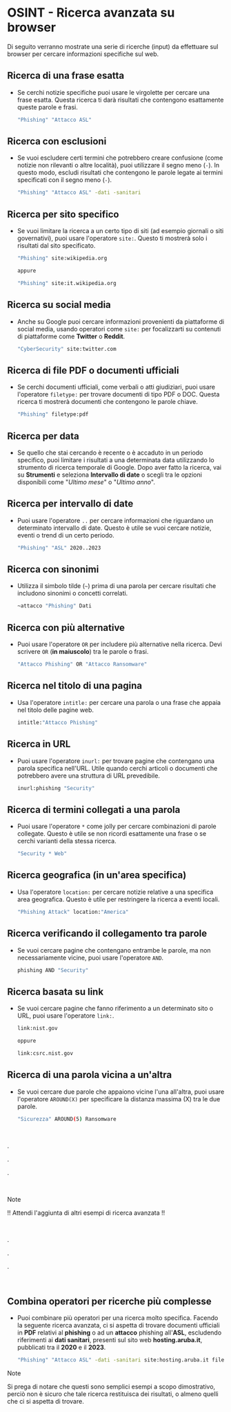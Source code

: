 # OSINT - Ricerca avanzata su browser

Di seguito verranno mostrate una serie di ricerche (input) da effettuare sul browser per cercare informazioni specifiche sul web.

## Ricerca di una frase esatta

- Se cerchi notizie specifiche puoi usare le virgolette per cercare una frase esatta. Questa ricerca ti darà risultati che contengono esattamente queste parole e frasi.

    ```bash
    "Phishing" "Attacco ASL"
    ```

## Ricerca con esclusioni

- Se vuoi escludere certi termini che potrebbero creare confusione (come notizie non rilevanti o altre località), puoi utilizzare il segno meno (`-`). In questo modo, escludi risultati che contengono le parole legate ai termini specificati con il segno meno (`-`).

    ```bash
    "Phishing" "Attacco ASL" -dati -sanitari
    ```

## Ricerca per sito specifico

- Se vuoi limitare la ricerca a un certo tipo di siti (ad esempio giornali o siti governativi), puoi usare l'operatore `site:`. Questo ti mostrerà solo i risultati dal sito specificato.

    ```bash
    "Phishing" site:wikipedia.org

    appure

    "Phishing" site:it.wikipedia.org
    ```

## Ricerca su social media

- Anche su Google puoi cercare informazioni provenienti da piattaforme di social media, usando operatori come `site:` per focalizzarti su contenuti di piattaforme come **Twitter** o **Reddit**.

    ```bash
    "CyberSecurity" site:twitter.com
    ```

## Ricerca di file PDF o documenti ufficiali

- Se cerchi documenti ufficiali, come verbali o atti giudiziari, puoi usare l'operatore `filetype:` per trovare documenti di tipo PDF o DOC. Questa ricerca ti mostrerà documenti che contengono le parole chiave.

    ```bash
    "Phishing" filetype:pdf
    ```

## Ricerca per data

- Se quello che stai cercando è recente o è accaduto in un periodo specifico, puoi limitare i risultati a una determinata data utilizzando lo strumento di ricerca temporale di Google. Dopo aver fatto la ricerca, vai su **Strumenti** e seleziona **Intervallo di date** o scegli tra le opzioni disponibili come "*Ultimo mese*" o "*Ultimo anno*".

## Ricerca per intervallo di date

- Puoi usare l'operatore `..` per cercare informazioni che riguardano un determinato intervallo di date. Questo è utile se vuoi cercare notizie, eventi o trend di un certo periodo.

    ```bash
    "Phishing" "ASL" 2020..2023
    ```

## Ricerca con sinonimi

- Utilizza il simbolo tilde (`~`) prima di una parola per cercare risultati che includono sinonimi o concetti correlati.

    ```bash
    ~attacco "Phishing" Dati
    ```

## Ricerca con più alternative

- Puoi usare l'operatore `OR` per includere più alternative nella ricerca. Devi scrivere `OR` (**in maiuscolo**) tra le parole o frasi.

    ```bash
    "Attacco Phishing" OR "Attacco Ransomware"
    ```

## Ricerca nel titolo di una pagina

- Usa l'operatore `intitle:` per cercare una parola o una frase che appaia nel titolo delle pagine web.

    ```bash
    intitle:"Attacco Phishing"
    ```

## Ricerca in URL

- Puoi usare l'operatore `inurl:` per trovare pagine che contengano una parola specifica nell'URL. Utile quando cerchi articoli o documenti che potrebbero avere una struttura di URL prevedibile.

    ```bash
    inurl:phishing "Security"
    ```

## Ricerca di termini collegati a una parola

- Puoi usare l'operatore `*` come jolly per cercare combinazioni di parole collegate. Questo è utile se non ricordi esattamente una frase o se cerchi varianti della stessa ricerca.

    ```bash
    "Security * Web"
    ```

## Ricerca geografica (in un'area specifica)

- Usa l'operatore `location:` per cercare notizie relative a una specifica area geografica. Questo è utile per restringere la ricerca a eventi locali.

    ```bash
    "Phishing Attack" location:"America"
    ```

## Ricerca verificando il collegamento tra parole

- Se vuoi cercare pagine che contengano entrambe le parole, ma non necessariamente vicine, puoi usare l'operatore `AND`.

    ```bash
    phishing AND "Security"
    ```

## Ricerca basata su link

- Se vuoi cercare pagine che fanno riferimento a un determinato sito o URL, puoi usare l'operatore `link:`.

    ```bash
    link:nist.gov

    oppure

    link:csrc.nist.gov
    ```

## Ricerca di una parola vicina a un'altra

- Se vuoi cercare due parole che appaiono vicine l'una all'altra, puoi usare l'operatore `AROUND(X)` per specificare la distanza massima (X) tra le due parole.

    ```bash
    "Sicurezza" AROUND(5) Ransomware
    ```

<br>

.

.

.

<br>

> [!NOTE]
> !! Attendi l'aggiunta di altri esempi di ricerca avanzata !!

<br>

.

.

.

<br>

## Combina operatori per ricerche più complesse

- Puoi combinare più operatori per una ricerca molto specifica. Facendo la seguente ricerca avanzata, ci si aspetta di trovare documenti ufficiali in **PDF** relativi al **phishing** o ad un **attacco** phishing all'**ASL**, escludendo riferimenti ai **dati sanitari**, presenti sul sito web **hosting.aruba.it**, pubblicati tra il **2020** e il **2023**.

    ```bash
    "Phishing" "Attacco ASL" -dati -sanitari site:hosting.aruba.it filetype:pdf 2020..2023
    ```

> [!NOTE]
> Si prega di notare che questi sono semplici esempi a scopo dimostrativo, perciò non è sicuro che tale ricerca restituisca dei risultati, o almeno quelli che ci si aspetta di trovare.
